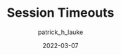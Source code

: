 ---
author: patrick_h_lauke
date: 2022-03-07
permalink: false
publisher: tetralogical
tags:
  - accessibility
  - user-experience
target_url: https://tetralogical.com/blog/2022/03/07/session-timeouts/
title: Session Timeouts
---